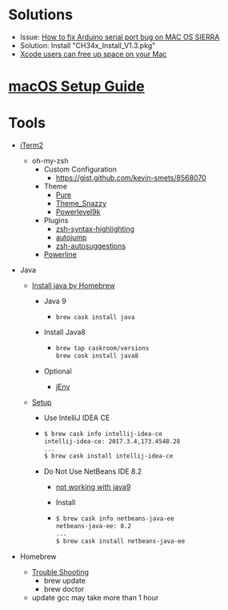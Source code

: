 # Solutions

* Issue: [How to fix Arduino serial port bug on MAC OS SIERRA](https://www.youtube.com/watch?v=wyocdvAKo64&t=11s)
* Solution: Install "CH34x_Install_V1.3.pkg"
* [Xcode users can free up space on your Mac](http://ajithrnayak.com/post/95441624221/xcode-users-can-free-up-space-on-your-mac)

# [macOS Setup Guide](https://sourabhbajaj.com/mac-setup)

# Tools

* [iTerm2](https://www.iterm2.com/)

  * oh-my-zsh
    * Custom Configuration
      - https://gist.github.com/kevin-smets/8568070
    * Theme
      * [Pure](https://github.com/sindresorhus/pure)
      * [Theme_Snazzy](https://github.com/sindresorhus/terminal-snazzy)
      * [Powerlevel9k](https://github.com/bhilburn/powerlevel9k)
    * Plugins
      * [zsh-syntax-highlighting](https://github.com/zsh-users/zsh-syntax-highlighting)
      * [autojump](https://github.com/wting/autojump)
      * [zsh-autosuggestions](https://github.com/zsh-users/zsh-autosuggestions)
    * [Powerline](https://github.com/powerline/fonts)

* Java

  * [Install java by Homebrew](https://medium.com/@at_ishikawa/install-java-by-homebrew-on-mac-d99aff457c1f)

    * Java 9

      * ```brew cask install java```

    * Install Java8

      * ```bash
        brew tap caskroom/versions
        brew cask install java8
        ```

    * Optional

      * [jEnv](http://www.jenv.be/)

  * [Setup](https://medium.com/microsoftazure/setting-up-a-macbook-pro-mac-os-x-high-sierra-for-java-and-azure-cloud-development-ca5d60ed79ba)

    * Use IntelliJ IDEA CE

    * ```bash
      $ brew cask info intellij-idea-ce
      intellij-idea-ce: 2017.3.4,173.4548.28
      ...
      $ brew cask install intellij-idea-ce
      ```

    * Do Not Use NetBeans IDE 8.2

      * [not working with java9](https://stackoverflow.com/questions/46476470/cant-create-project-on-netbeans-8-2)

      * Install

      * ```bash
        $ brew cask info netbeans-java-ee
        netbeans-java-ee: 8.2
        ...
        $ brew cask install netbeans-java-ee
        ```

* Homebrew

  * [Trouble Shooting](https://docs.brew.sh/Troubleshooting)
    * brew update
    * brew doctor
  * update gcc may take more than 1 hour
